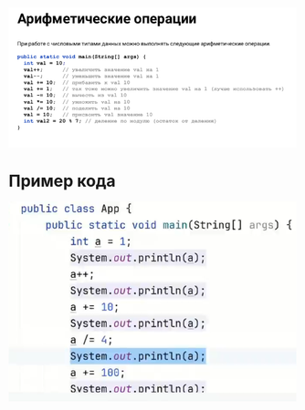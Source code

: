 ![](https://github.com/Extertom/Notebook_my/blob/e90d530349d38c168070c263932996967de71279/images/%D0%90%D1%80%D0%B8%D1%84%D0%BC%D0%B5%D1%82%D0%B8%D1%87%D0%B5%D1%81%D0%BA%D0%B8%D0%B5%20%D0%BE%D0%BF%D0%B5%D1%80%D0%B0%D1%86%D0%B8%D0%B8.png)

# Пример кода

![](https://github.com/Extertom/Notebook_my/blob/3adb4f4cfb265e20d159e6c7f15e05e92a00b87b/images/%D0%BF%D1%80%D0%B8%D0%BC%D0%B5%D1%80%20%D0%B0%D1%80%D0%B8%D1%84%D0%BC%D0%B5%D1%82%D0%B8%D1%87%D0%B5%D1%81%D0%BA%D0%B8%D0%B5%20%D0%BE%D0%BF%D0%B5%D1%80%D0%B0%D1%86%D0%B8%D0%B8.png)




